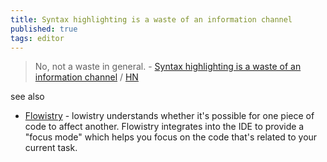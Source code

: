 ```yaml
---
title: Syntax highlighting is a waste of an information channel
published: true
tags: editor
---
```

> No, not a waste in general. - [Syntax highlighting is a waste of an information channel](https://buttondown.com/hillelwayne/archive/syntax-highlighting-is-a-waste-of-an-information/) / [HN](https://news.ycombinator.com/item?id=45563576)

see also
- [Flowistry](https://github.com/willcrichton/flowistry?tab=readme-ov-file#-flowistry-information-flow-for-rust) - lowistry understands whether it's possible for one piece of code to affect another. Flowistry integrates into the IDE to provide a "focus mode" which helps you focus on the code that's related to your current task.
